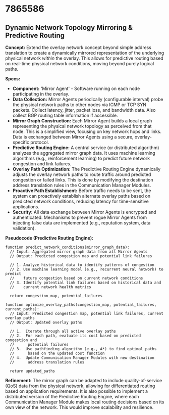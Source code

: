 # 7865586

## Dynamic Network Topology Mirroring & Predictive Routing

**Concept:** Extend the overlay network concept beyond simple address translation to create a dynamically mirrored representation of the underlying physical network *within* the overlay. This allows for predictive routing based on real-time physical network conditions, moving beyond purely logical paths.

**Specs:**

*   **Component:** 'Mirror Agent' - Software running on each node participating in the overlay.
*   **Data Collection:** Mirror Agents periodically (configurable interval) probe the physical network paths to other nodes via ICMP or TCP SYN packets.  Collect latency, jitter, packet loss, and bandwidth data.  Also collect BGP routing table information if accessible.
*   **Mirror Graph Construction:** Each Mirror Agent builds a local graph representing the physical network topology as perceived from that node. This is a simplified view, focusing on key network hops and links.  Data is exchanged between Mirror Agents using a secure, overlay-specific protocol.
*   **Predictive Routing Engine:** A central service (or distributed algorithm) analyzes the aggregated mirror graph data. It uses machine learning algorithms (e.g., reinforcement learning) to predict future network congestion and link failures.
*   **Overlay Path Optimization:** The Predictive Routing Engine dynamically adjusts the overlay network paths to route traffic around predicted congestion or failed links. This is done by modifying the destination address translation rules in the Communication Manager Modules.
*   **Proactive Path Establishment:** Before traffic needs to be sent, the system can proactively establish alternate overlay paths based on predicted network conditions, reducing latency for time-sensitive applications.
*   **Security:**  All data exchange between Mirror Agents is encrypted and authenticated. Mechanisms to prevent rogue Mirror Agents from injecting false data are implemented (e.g., reputation system, data validation).

**Pseudocode (Predictive Routing Engine):**

```
function predict_network_conditions(mirror_graph_data):
  // Input: Aggregated mirror graph data from all Mirror Agents
  // Output: Predicted congestion map and potential link failures

  // 1. Analyze historical data to identify patterns of congestion
  // 2. Use machine learning model (e.g., recurrent neural network) to predict
  //    future congestion based on current network conditions
  // 3. Identify potential link failures based on historical data and
  //    current network health metrics

  return congestion_map, potential_failures

function optimize_overlay_paths(congestion_map, potential_failures, current_paths):
  // Input: Predicted congestion map, potential link failures, current overlay paths
  // Output: Updated overlay paths

  // 1.  Iterate through all active overlay paths
  // 2.  For each path, evaluate its cost based on predicted congestion and
  //      potential failures
  // 3.  Use pathfinding algorithm (e.g., A*) to find optimal paths
  //      based on the updated cost function
  // 4.  Update Communication Manager Modules with new destination
  //      address translation rules

  return updated_paths
```

**Refinement:** The mirror graph can be adapted to include quality-of-service (QoS) data from the physical network, allowing for differentiated routing based on application requirements. It is also possible to implement a distributed version of the Predictive Routing Engine, where each Communication Manager Module makes local routing decisions based on its own view of the network. This would improve scalability and resilience.